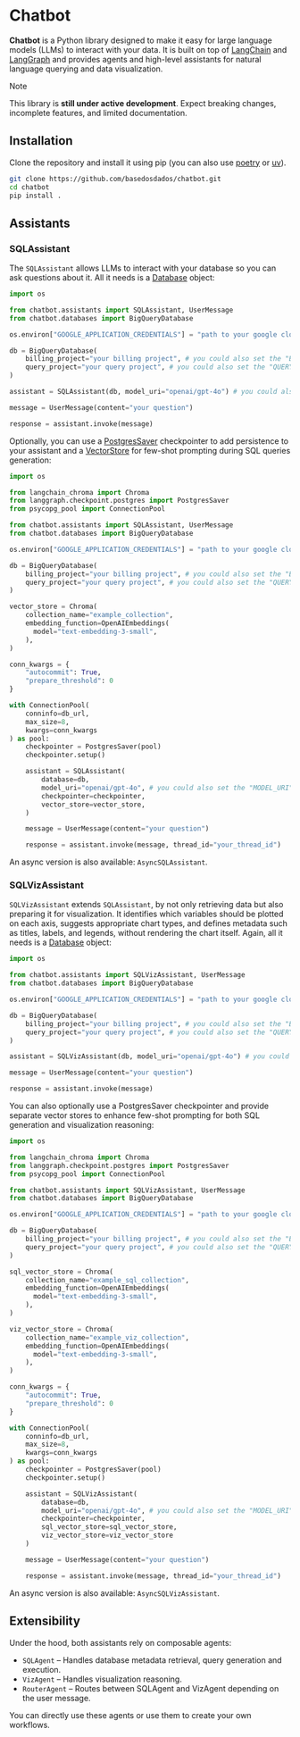 # Chatbot

**Chatbot** is a Python library designed to make it easy for large language models (LLMs) to interact with your data. It is built on top of [LangChain](https://python.langchain.com/docs/introduction/) and [LangGraph](https://langchain-ai.github.io/langgraph/concepts/why-langgraph/) and provides agents and high-level assistants for natural language querying and data visualization.

> [!NOTE]
> This library is **still under active development**. Expect breaking changes, incomplete features, and limited documentation.

## Installation
Clone the repository and install it using pip (you can also use [poetry](https://python-poetry.org/) or [uv](https://docs.astral.sh/uv/)).
```bash
git clone https://github.com/basedosdados/chatbot.git
cd chatbot
pip install .
```

## Assistants

### SQLAssistant
The `SQLAssistant` allows LLMs to interact with your database so you can ask questions about it. All it needs is a [Database](https://github.com/basedosdados/chatbot/blob/fc1269826229e4daad5c6cc7678ab55dc4739c08/chatbot/databases/database.py) object:
```python
import os

from chatbot.assistants import SQLAssistant, UserMessage
from chatbot.databases import BigQueryDatabase

os.environ["GOOGLE_APPLICATION_CREDENTIALS"] = "path to your google cloud service account"

db = BigQueryDatabase(
    billing_project="your billing project", # you could also set the "BILLING_PROJECT_ID" env variable
    query_project="your query project", # you could also set the "QUERY_PROJECT_ID" env variable
)

assistant = SQLAssistant(db, model_uri="openai/gpt-4o") # you could also set the "MODEL_URI" env variable

message = UserMessage(content="your question")

response = assistant.invoke(message)
```

Optionally, you can use a [PostgresSaver](https://langchain-ai.github.io/langgraph/reference/checkpoints/#langgraph.checkpoint.postgres.PostgresSaver) checkpointer to add persistence to your assistant and a [VectorStore](https://python.langchain.com/docs/integrations/vectorstores/) for few-shot prompting during SQL queries generation:
```python
import os

from langchain_chroma import Chroma
from langgraph.checkpoint.postgres import PostgresSaver
from psycopg_pool import ConnectionPool

from chatbot.assistants import SQLAssistant, UserMessage
from chatbot.databases import BigQueryDatabase

os.environ["GOOGLE_APPLICATION_CREDENTIALS"] = "path to your google cloud service account"

db = BigQueryDatabase(
    billing_project="your billing project", # you could also set the "BILLING_PROJECT_ID" env variable
    query_project="your query project", # you could also set the "QUERY_PROJECT_ID" env variable
)

vector_store = Chroma(
    collection_name="example_collection",
    embedding_function=OpenAIEmbeddings(
      model="text-embedding-3-small",
    ),
)

conn_kwargs = {
    "autocommit": True,
    "prepare_threshold": 0
}

with ConnectionPool(
    conninfo=db_url,
    max_size=8,
    kwargs=conn_kwargs
) as pool:
    checkpointer = PostgresSaver(pool)
    checkpointer.setup()

    assistant = SQLAssistant(
        database=db,
        model_uri="openai/gpt-4o", # you could also set the "MODEL_URI" env variable
        checkpointer=checkpointer,
        vector_store=vector_store,
    )

    message = UserMessage(content="your question")

    response = assistant.invoke(message, thread_id="your_thread_id")
```

An async version is also available: `AsyncSQLAssistant`.

### SQLVizAssistant
`SQLVizAssistant` extends `SQLAssistant`, by not only retrieving data but also preparing it for visualization. It identifies which variables should be plotted on each axis, suggests appropriate chart types, and defines metadata such as titles, labels, and legends, without rendering the chart itself. Again, all it needs is a [Database](https://github.com/basedosdados/chatbot/blob/fc1269826229e4daad5c6cc7678ab55dc4739c08/chatbot/databases/database.py) object:
```python
import os

from chatbot.assistants import SQLVizAssistant, UserMessage
from chatbot.databases import BigQueryDatabase

os.environ["GOOGLE_APPLICATION_CREDENTIALS"] = "path to your google cloud service account"

db = BigQueryDatabase(
    billing_project="your billing project", # you could also set the "BILLING_PROJECT_ID" env variable
    query_project="your query project", # you could also set the "QUERY_PROJECT_ID" env variable
)

assistant = SQLVizAssistant(db, model_uri="openai/gpt-4o") # you could also set the "MODEL_URI" env variable

message = UserMessage(content="your question")

response = assistant.invoke(message)
```

You can also optionally use a PostgresSaver checkpointer and provide separate vector stores to enhance few-shot prompting for both SQL generation and visualization reasoning:
```python
import os

from langchain_chroma import Chroma
from langgraph.checkpoint.postgres import PostgresSaver
from psycopg_pool import ConnectionPool

from chatbot.assistants import SQLVizAssistant, UserMessage
from chatbot.databases import BigQueryDatabase

os.environ["GOOGLE_APPLICATION_CREDENTIALS"] = "path to your google cloud service account"

db = BigQueryDatabase(
    billing_project="your billing project", # you could also set the "BILLING_PROJECT_ID" env variable
    query_project="your query project", # you could also set the "QUERY_PROJECT_ID" env variable
)

sql_vector_store = Chroma(
    collection_name="example_sql_collection",
    embedding_function=OpenAIEmbeddings(
      model="text-embedding-3-small",
    ),
)

viz_vector_store = Chroma(
    collection_name="example_viz_collection",
    embedding_function=OpenAIEmbeddings(
      model="text-embedding-3-small",
    ),
)

conn_kwargs = {
    "autocommit": True,
    "prepare_threshold": 0
}

with ConnectionPool(
    conninfo=db_url,
    max_size=8,
    kwargs=conn_kwargs
) as pool:
    checkpointer = PostgresSaver(pool)
    checkpointer.setup()

    assistant = SQLVizAssistant(
        database=db,
        model_uri="openai/gpt-4o", # you could also set the "MODEL_URI" env variable
        checkpointer=checkpointer,
        sql_vector_store=sql_vector_store,
        viz_vector_store=viz_vector_store
    )

    message = UserMessage(content="your question")

    response = assistant.invoke(message, thread_id="your_thread_id")
```
An async version is also available: `AsyncSQLVizAssistant`.

## Extensibility
Under the hood, both assistants rely on composable agents:

- `SQLAgent` – Handles database metadata retrieval, query generation and execution.
- `VizAgent` – Handles visualization reasoning.
- `RouterAgent` – Routes between SQLAgent and VizAgent depending on the user message.

You can directly use these agents or use them to create your own workflows.
